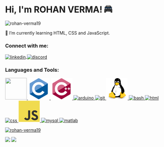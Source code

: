 # Hi, I'm ROHAN VERMA!  <img src="jdm.gif" width="5%" alt="jdm" /> 
           
<!--- ---><!--- ---><!--- ---><!--- ---><!--- ---><!--- --->
<!--- ---><!--- ---><!--- ---><!--- ---><!--- ---><!--- ---><!--- ---><!--- ---><!--- ---><!--- ---><!--- ---><!--- ---><!--- --->

<p align="left"> <img src="https://komarev.com/ghpvc/?username=rohan-verma19&label=Profile%20views&color=0e75b6&style=flat" alt="rohan-verma19" /> </p>

🌱 I’m currently learning HTML, CSS and JavaScript.

### Connect with me:

<p align="left">
 <a href="https://www.linkedin.com/in/rohan-verma-733746175/" target="_blank" rel="noreferrer">
  <img align="center" src="https://raw.githubusercontent.com/rahuldkjain/github-profile-readme-generator/master/src/images/icons/Social/linked-in-alt.svg" title="Linkedin" alt="linkedin" height="50" width="50" />
 </a>
 <a href="https://discordapp.com/users/BATMAN#7625" target="_blank" rel="noreferrer">
  <img align="center" src="https://raw.githubusercontent.com/rahuldkjain/github-profile-readme-generator/master/src/images/icons/Social/discord.svg" title="Discord" alt="discord" height="70" width="70" />
 </a>
</p>

### Languages and Tools:

<a href="https://www.python.org/" target="_blank" rel="noreferrer">
    <img src="https://www.vectorlogo.zone/logos/python/python-icon.svg" width ="70" height="70"/>
</a>
<a href="https://www.cprogramming.com/" target="_blank" rel="noreferrer"> 
    <img src="https://raw.githubusercontent.com/devicons/devicon/master/icons/c/c-original.svg" title="C" alt="c" width="70" height="70"/>
</a>
<a href="https://www.w3schools.com/cpp/" target="_blank" rel="noreferrer"> 
    <img src="https://raw.githubusercontent.com/devicons/devicon/master/icons/cplusplus/cplusplus-original.svg" title="C++" alt="cplusplus" width="70" height="70"/> 
</a> 
<a href="https://www.arduino.cc/" target="_blank" rel="noreferrer"> 
    <img src="https://cdn.worldvectorlogo.com/logos/arduino-1.svg" title="Arduino" alt="arduino" width="70" height="70"/> 
</a> 
<a href="https://git-scm.com/" target="_blank" rel="noreferrer">
    <img src=https://www.vectorlogo.zone/logos/git-scm/git-scm-icon.svg title="Git" alt="git" width ="70" height="70"/>
</a>
<a href="https://www.linux.org/" target="_blank" rel="noreferrer"> 
    <img src="https://raw.githubusercontent.com/devicons/devicon/master/icons/linux/linux-original.svg" title="Linux" alt="linux" width="70" height="70"/> 
</a> 
<a href="https://www.gnu.org/software/bash/" target="_blank" rel="noreferrer"> 
    <img src="https://bashlogo.com/img/symbol/svg/full_colored_dark.svg" title="Bash" alt="bash" width="70" height="70"/> 
</a>
<a href="https://developer.mozilla.org/en-US/docs/Web/HTML" target="_blank" rel="noreferrer"> 
    <img src="https://www.vectorlogo.zone/logos/w3_html5/w3_html5-icon.svg" title="HTML" alt="html" width="70" height="70"/> 
</a>
<a href="https://developer.mozilla.org/en-US/docs/Web/CSS" target="_blank" rel="noreferrer"> 
    <img src="https://www.vectorlogo.zone/logos/w3_css/w3_css-icon.svg" title="CSS" alt="css" width="70" height="70"/> 
</a>
<a href="https://developer.mozilla.org/en-US/docs/Web/JavaScript" target="_blank" rel="noreferrer"> 
    <img src="https://raw.githubusercontent.com/devicons/devicon/master/icons/javascript/javascript-original.svg" title="JavaScript" alt="javascript" width="70" height="70"/> 
</a>
<a href="https://www.mysql.com/" target="_blank" rel="noreferrer"> 
    <img src="https://www.vectorlogo.zone/logos/mysql/mysql-official.svg" title="MySQL" alt="mysql" width="110"/> 
</a>
<a href="https://in.mathworks.com/products/matlab.html" target="blank" rel="noreferrer"> 
    <img src="https://upload.wikimedia.org/wikipedia/commons/2/21/Matlab_Logo.png" title="MatLAB" alt="matlab" width="70" height="70"/> 
</a>

<p align="left"> 
 <a href="https://github.com/rohan-verma19/github-profile-trophy">
  <img src="https://github-profile-trophy.vercel.app/?username=rohan-verma19&theme=radical&title=Joined2020,Commits,Stars,PullRequest,Repositories" alt="rohan-verma19" />
 </a> 
</p>

<img src="https://github-readme-stats.vercel.app/api?username=rohan-verma19&show_icons=true&theme=radical&hide=issues&cache_seconds=1800" />

<img width="46%" src="https://github-readme-stats.vercel.app/api/top-langs?username=rohan-verma19&show_icons=true&theme=radical&locale=en&layout=compact"/>
<!--
**rohan-verma19/rohan-verma19** is a ✨ _special_ ✨ repository because its `README.md` (this file) appears on your GitHub profile.

Here are some ideas to get you started:

- 🔭 I’m currently working on ...
- 🌱 I’m currently learning ...
- 👯 I’m looking to collaborate on ...
- 🤔 I’m looking for help with ...
- 💬 Ask me about ...
- 📫 How to reach me: ...
- 😄 Pronouns: ...
- ⚡ Fun fact: ...
-->
